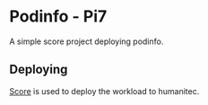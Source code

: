 # Podinfo - Pi7

A simple score project deploying podinfo.

## Deploying

[Score](https://score.dev/) is used to deploy the workload to humanitec.
